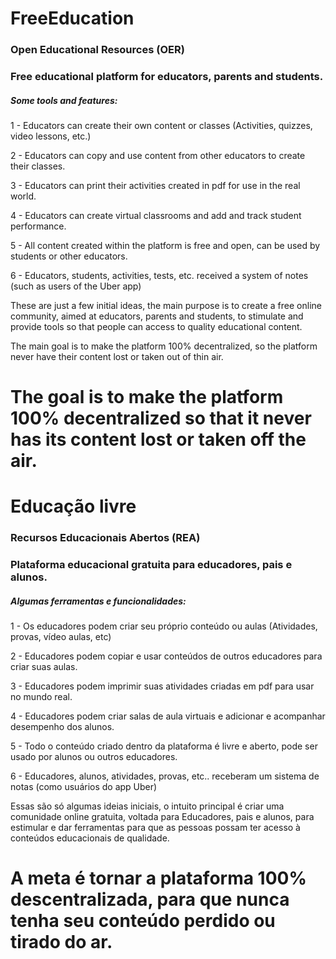 # FreeEducation 

### Open Educational Resources (OER)
### Free educational platform for educators, parents and students.
##### Some tools and features:

1 - Educators can create their own content or classes (Activities, quizzes, video lessons, etc.)

2 - Educators can copy and use content from other educators to create their classes.

3 - Educators can print their activities created in pdf for use in the real world.

4 - Educators can create virtual classrooms and add and track student performance.

5 - All content created within the platform is free and open, can be used by students or other educators.

6 - Educators, students, activities, tests, etc. received a system of notes (such as users of the Uber app)

These are just a few initial ideas, the main purpose is to create a free online community,
aimed at educators, parents and students, to stimulate and provide tools so that people can access
to quality educational content.

The main goal is to make the platform 100% decentralized, so the platform
never have their content lost or taken out of thin air.

# The goal is to make the platform 100% decentralized so that it never has its content lost or taken off the air.

# Educação livre 
### Recursos Educacionais Abertos (REA)
### Plataforma educacional gratuita para educadores, pais e alunos.
##### Algumas ferramentas e funcionalidades:

1 - Os educadores podem criar seu próprio conteúdo ou aulas (Atividades, provas, vídeo aulas, etc)

2 - Educadores podem copiar e usar conteúdos de outros educadores para criar suas aulas.

3 - Educadores podem imprimir suas atividades criadas em pdf para usar no mundo real.

4 - Educadores podem criar salas de aula virtuais e adicionar e acompanhar desempenho dos alunos.

5 - Todo o conteúdo criado dentro da plataforma é livre e aberto, pode ser usado por alunos ou outros educadores.

6 - Educadores, alunos, atividades, provas, etc.. receberam um sistema de notas (como usuários do app Uber)

Essas são só algumas ideias iniciais, o intuito principal é criar uma comunidade online gratuita,
voltada para Educadores, pais e alunos, para estimular e dar ferramentas para que as pessoas possam ter acesso
à conteúdos educacionais de qualidade.

# A meta é tornar a plataforma 100% descentralizada, para que nunca tenha seu conteúdo perdido ou tirado do ar.
